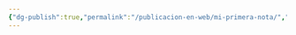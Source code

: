 ```yaml
---
{"dg-publish":true,"permalink":"/publicacion-en-web/mi-primera-nota/","tags":["gardenEntry"]}
---
```


